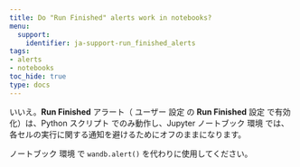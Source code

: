 ```yaml
---
title: Do "Run Finished" alerts work in notebooks?
menu:
  support:
    identifier: ja-support-run_finished_alerts
tags:
- alerts
- notebooks
toc_hide: true
type: docs
---
```


いいえ。**Run Finished** アラート（ ユーザー 設定 の **Run Finished** 設定 で有効化）は、Python スクリプト でのみ動作し、Jupyter ノートブック 環境 では、各セルの実行に関する通知を避けるためにオフのままになります。

ノートブック 環境 で `wandb.alert()` を代わりに使用してください。
